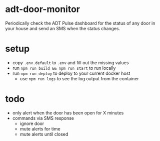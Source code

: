 # adt-door-monitor

Periodically check the ADT Pulse dashboard for the status of any door in your house and send an SMS when the status changes.

# setup
 - copy `.env.default` to `.env` and fill out the missing values
 - run `npm run build && npm run start` to run locally
 - run `npm run deploy` to deploy to your current docker host
   - use `npm run logs` to see the log output from the container

# todo
 - only alert when the door has been open for X minutes
 - commands via SMS response
   - ignore door
   - mute alerts for time
   - mute alerts until closed